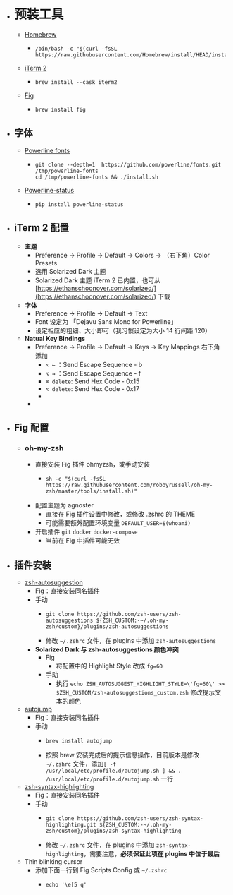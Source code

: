 - # 预装工具
	- [Homebrew](https://brew.sh/)
		- ```shell
		  /bin/bash -c "$(curl -fsSL https://raw.githubusercontent.com/Homebrew/install/HEAD/install.sh)"
		  ```
	- [iTerm 2](https://iterm2.com/)
		- ```shell
		  brew install --cask iterm2
		  ```
	- [Fig](https://fig.io/)
		- ```shell
		  brew install fig
		  ```
- ## 字体
	- [Powerline fonts](https://github.com/powerline/fonts)
		- ```shell
		  git clone --depth=1  https://github.com/powerline/fonts.git /tmp/powerline-fonts
		  cd /tmp/powerline-fonts && ./install.sh
		  ```
	- [Powerline-status](https://pypi.org/project/powerline-status/)
		- ```shell
		  pip install powerline-status
		  ```
- ## iTerm 2 配置
	- **主题**
		- Preference → Profile → Default → Colors → （右下角）Color Presets
		- 选用 Solarized Dark 主题
		- Solarized Dark 主题 iTerm 2 已内置，也可从 [https://ethanschoonover.com/solarized/](https://ethanschoonover.com/solarized/) 下载
	- **字体**
		- Preference → Profile → Default → Text
		- Font 设定为 「Dejavu Sans Mono for Powerline」
		- 设定相应的粗细、大小即可（我习惯设定为大小 14 行间距 120）
	- **Natual Key Bindings**
		- Preference → Profile → Default → Keys → Key Mappings 右下角添加
			- `⌥ ←`  ：Send Escape Sequence - b
			- `⌥ →`  ：Send Escape Sequence - f
			- `⌘ delete`: Send Hex Code - 0x15
			- `⌥ delete`: Send Hex Code - 0x17
			-
		-
- ## Fig 配置
	- ### oh-my-zsh
		- 直接安装 Fig 插件 ohmyzsh，或手动安装
			- ```shell
			  sh -c "$(curl -fsSL https://raw.githubusercontent.com/robbyrussell/oh-my-zsh/master/tools/install.sh)"
			  ```
		- 配置主题为 agnoster
			- 直接在 Fig 插件设置中修改，或修改 .zshrc 的 THEME
			- 可能需要额外配置环境变量 `DEFAULT_USER=$(whoami)`
		- 开启插件 `git` `docker` `docker-compose`
			- 当前在 Fig 中插件可能无效
- ## 插件安装
	- [zsh-autosuggestion](https://github.com/zsh-users/zsh-autosuggestions)
		- Fig：直接安装同名插件
		- 手动
			- ```shell
			  git clone https://github.com/zsh-users/zsh-autosuggestions ${ZSH_CUSTOM:-~/.oh-my-zsh/custom}/plugins/zsh-autosuggestions
			  ```
			- 修改 `~/.zshrc` 文件，在 plugins 中添加 `zsh-autosuggestions`
		- **Solarized Dark 与 zsh-autosuggestions 颜色冲突**
			- Fig
				- 将配置中的 Highlight Style 改成 `fg=60`
			- 手动
				- 执行 `echo ZSH_AUTOSUGGEST_HIGHLIGHT_STYLE=\'fg=60\' >> $ZSH_CUSTOM/zsh-autosuggestions_custom.zsh` 修改提示文本的颜色
	- [autojump](https://github.com/wting/autojump)
		- Fig：直接安装同名插件
		- 手动
			- ```shell
			  brew install autojump
			  ```
			- 按照 brew 安装完成后的提示信息操作，目前版本是修改 `~/.zshrc` 文件，添加`[ -f /usr/local/etc/profile.d/autojump.sh ] && . /usr/local/etc/profile.d/autojump.sh`  一行
	- [zsh-syntax-highlighting](https://github.com/zsh-users/zsh-syntax-highlighting)
		- Fig：直接安装同名插件
		- 手动
			- ```shell
			  git clone https://github.com/zsh-users/zsh-syntax-highlighting.git ${ZSH_CUSTOM:-~/.oh-my-zsh/custom}/plugins/zsh-syntax-highlighting
			  ```
			- 修改 `~/.zshrc` 文件，在 plugins 中添加 `zsh-syntax-highlighting`，需要注意，**必须保证此项在 plugins 中位于最后**
	- Thin blinking cursor
		- 添加下面一行到 Fig Scripts Config 或 `~/.zshrc`
			- ```shell
			  echo '\e[5 q'
			  ```
